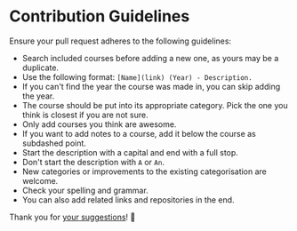 # Contribution Guidelines
Ensure your pull request adheres to the following guidelines:
- Search included courses before adding a new one, as yours may be a duplicate.
- Use the following format: `[Name](link) (Year) - Description.`
- If you can't find the year the course was made in, you can skip adding the year.
- The course should be put into its appropriate category. Pick the one you think is closest if you are not sure.
- Only add courses you think are awesome.
- If you want to add notes to a course, add it below the course as subdashed point.
- Start the description with a capital and end with a full stop.
- Don't start the description with `A` or `An`.
- New categories or improvements to the existing categorisation are welcome.
- Check your spelling and grammar.
- You can also add related links and repositories in the end.

Thank you for [your suggestions](../../edit/master/readme.md)! 💜
